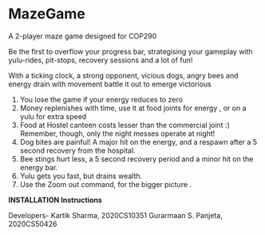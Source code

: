 # MazeGame
A 2-player maze game designed for COP290


Be the first to overflow your progress bar, strategising your gameplay
with yulu-rides, pit-stops, recovery sessions and a lot of fun!

With a ticking clock, a strong opponent, vicious dogs,
angry bees and energy drain with movement
battle it out to emerge victorious

1) You lose the game if your energy reduces to zero
2) Money replenishes with time, use it at food joints for energy , or on a yulu for extra speed
3) Food at Hostel canteen costs lesser than the commercial joint :) Remember, though, only the night messes operate at night!
4) Dog bites are painful! A major hit on the energy, and a respawn after a 5 second recovery from the hospital.
5) Bee stings hurt less, a 5 second recovery period and a minor hit on the energy bar.
6) Yulu gets you fast, but drains wealth.  
7) Use the Zoom out command, for the bigger picture .



**INSTALLATION Instructions**





Developers- 
Kartik Sharma, 2020CS10351
Gurarmaan S. Panjeta, 2020CS50426
